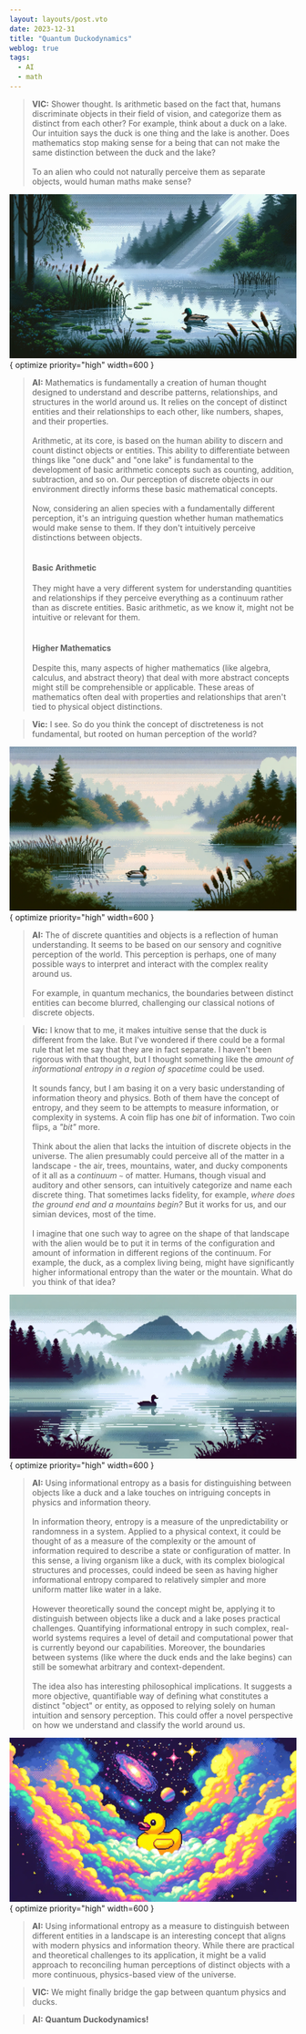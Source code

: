 ```yaml
---
layout: layouts/post.vto
date: 2023-12-31
title: "Quantum Duckodynamics"
weblog: true
tags:
  - AI
  - math
---
```


> <dialogue vic> **VIC:** Shower thought. Is arithmetic based on the fact that, humans discriminate objects in their field of vision, and categorize them as distinct from each other?
> For example, think about a duck on a lake. Our intuition says the duck is one thing and the lake is another. Does mathematics stop making sense for a being that can not make the same distinction between the duck and the lake?
> <br><br>
> To an alien who could not naturally perceive them as separate objects, would human maths make sense?

![A duck swimming on a misty lake](/assets/images/ducky-on-lake.webp){ optimize priority="high" width=600 }

> <dialogue ai> **AI:** Mathematics is fundamentally a creation of human thought designed to understand and describe patterns, relationships, and structures in the world around us. It relies on the concept of distinct entities and their relationships to each other, like numbers, shapes, and their properties.
> <br><br>
> Arithmetic, at its core, is based on the human ability to discern and count distinct objects or entities. This ability to differentiate between things like "one duck" and "one lake" is fundamental to the development of basic arithmetic concepts such as counting, addition, subtraction, and so on. Our perception of discrete objects in our environment directly informs these basic mathematical concepts.
> <br><br>
> Now, considering an alien species with a fundamentally different perception, it's an intriguing question whether human mathematics would make sense to them. If they don't intuitively perceive distinctions between objects.
> <br><br>
>
> #### Basic Arithmetic
>
> They might have a very different system for understanding quantities and relationships if they perceive everything as a continuum rather than as discrete entities. Basic arithmetic, as we know it, might not be intuitive or relevant for them.
> <br><br>
>
> #### Higher Mathematics
>
> Despite this, many aspects of higher mathematics (like algebra, calculus, and abstract theory) that deal with more abstract concepts might still be comprehensible or applicable. These areas of mathematics often deal with properties and relationships that aren't tied to physical object distinctions.

> <dialogue vic> **Vic:** I see. So do you think the concept of disctreteness is not fundamental, but rooted on human perception of the world?

![A duck swimming on a misty lake](/assets/images/quantum-ducko.webp){ optimize priority="high" width=600 }

> <dialogue ai> **AI:** The of discrete quantities and objects is a reflection of human understanding. It seems to be based on our sensory and cognitive perception of the world. This perception is perhaps, one of many possible ways to interpret and interact with the complex reality around us.
> <br><br>
> For example, in quantum mechanics, the boundaries between distinct entities can become blurred, challenging our classical notions of discrete objects.

> <dialogue vic> **Vic:** I know that to me, it makes intuitive sense that the duck is different from the lake. But I've wondered if there could be a formal rule that let me say that they are in fact separate. I haven't been rigorous with that thought, but I thought something like the _amount of informational entropy in a region of spacetime_ could be used.
> <br><br>
> It sounds fancy, but I am basing it on a very basic understanding of information theory and physics. Both of them have the concept of entropy, and they seem to be attempts to measure information, or complexity in systems. A coin flip has one _bit_ of information. Two coin flips, a _"bit"_ more.
> <br><br>
> Think about the alien that lacks the intuition of discrete objects in the universe. The alien presumably could perceive all of the matter in a landscape - the air, trees, mountains, water, and ducky components of it all as a _continuum_ `~` of matter. Humans, though visual and auditory and other sensors, can intuitively categorize and name each discrete thing. That sometimes lacks fidelity, for example, _where does the ground end and a mountains begin?_ But it works for us, and our simian devices, most of the time.
> <br><br>
> I imagine that one such way to agree on the shape of that landscape with the alien would be to put it in terms of the configuration and amount of information in different regions of the continuum. For example, the duck, as a complex living being, might have significantly higher informational entropy than the water or the mountain. What do you think of that idea?

![A duck on a lake, but it's really hazy and it has no colors](/assets/images/ducky-hazy-lake.webp){ optimize priority="high" width=600 }

> <dialogue ai> **AI:** Using informational entropy as a basis for distinguishing between objects like a duck and a lake touches on intriguing concepts in physics and information theory.
> <br><br>
> In information theory, entropy is a measure of the unpredictability or randomness in a system. Applied to a physical context, it could be thought of as a measure of the complexity or the amount of information required to describe a state or configuration of matter. In this sense, a living organism like a duck, with its complex biological structures and processes, could indeed be seen as having higher informational entropy compared to relatively simpler and more uniform matter like water in a lake.
> <br><br>
> However theoretically sound the concept might be, applying it to distinguish between objects like a duck and a lake poses practical challenges. Quantifying informational entropy in such complex, real-world systems requires a level of detail and computational power that is currently beyond our capabilities. Moreover, the boundaries between systems (like where the duck ends and the lake begins) can still be somewhat arbitrary and context-dependent.
> <br><br>
> The idea also has interesting philosophical implications. It suggests a more objective, quantifiable way of defining what constitutes a distinct "object" or entity, as opposed to relying solely on human intuition and sensory perception. This could offer a novel perspective on how we understand and classify the world around us.

![Rubber ducks in quantum space](/assets/images/quantum-ducky.webp){ optimize priority="high" width=600 }

> <dialogue ai> **AI:** Using informational entropy as a measure to distinguish between different entities in a landscape is an interesting concept that aligns with modern physics and information theory. While there are practical and theoretical challenges to its application, it might be a valid approach to reconciling human perceptions of distinct objects with a more continuous, physics-based view of the universe.

> <dialogue vic> **VIC:** We might finally bridge the gap between quantum physics and ducks.

> <dialogue ai> **AI:** **Quantum Duckodynamics!**
